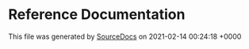 # Reference Documentation

This file was generated by [SourceDocs](https://github.com/eneko/SourceDocs) on 2021-02-14 00:24:18 +0000